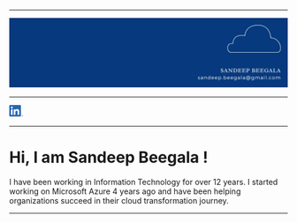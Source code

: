 -----------

<img src="https://github.com/sbeegala/sbeegala/blob/main/linkedin%20final%20banner.png"> <br>

----------------

[<img src="https://github.com/sbeegala/sbeegala/blob/main/LI-In-Bug.png" width="25">](www.linkedin.com/in/sandeep-beegala) <br>

---------

# Hi, I am Sandeep Beegala !

I have been working in Information Technology for over 12 years. I started working on Microsoft Azure 4 years ago and have been helping organizations succeed in their cloud transformation journey.

---------------


